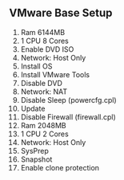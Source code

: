 ## VMware Base Setup



1. Ram 6144MB
2. 1 CPU 8 Cores
3. Enable DVD ISO
4. Network: Host Only
5. Install OS
6. Install VMware Tools
7. Disable DVD
8. Network: NAT
9. Disable Sleep (powercfg.cpl)
10. Update
11. Disable Firewall (firewall.cpl)
12. Ram 2048MB
13. 1 CPU 2 Cores
14. Network: Host Only
15. SysPrep
16. Snapshot
17. Enable clone protection